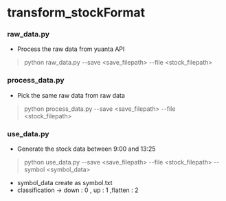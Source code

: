 # transform_stockFormat

### raw_data.py
* Process the raw data from yuanta API
>python raw_data.py --save <save_filepath> --file <stock_filepath>


### process_data.py
* Pick the same raw data from raw data 
>python process_data.py --save <save_filepath> --file <stock_filepath>


### use_data.py
* Generate the stock data between 9:00 and 13:25 
>python use_data.py --save <save_filepath> --file <stock_filepath> --symbol <symbol_data>

* symbol_data create as symbol.txt
* classification -> down : 0 , up : 1 ,flatten : 2
